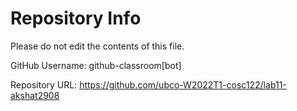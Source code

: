 # Repository Info
Please do not edit the contents of this file.

GitHub Username: github-classroom[bot]

Repository URL: https://github.com/ubco-W2022T1-cosc122/lab11-akshat2908
